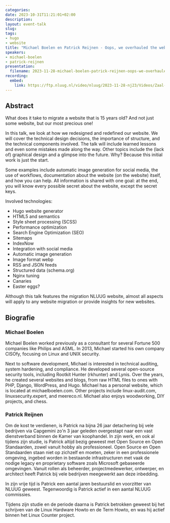 ```yaml
---
categories:
date: 2023-10-31T11:21:01+02:00
description:
layout: event-talk
slug:
tags:
- hugo
- website
title: "Michael Boelen en Patrick Reijnen - Oops, we overhauled the website..."
speakers:
- michael-boelen
- patrick-reijnen
presentation:
  filename: 2023-11-28-michael-boelen-patrick-reijnen-oops-we-overhauled-the-website.pdf
recording:
  embed:
    link: https://ftp.nluug.nl/video/nluug/2023-11-28-nj23/Videos/Zaal-3/NJ23_-_Zaal_3_-_Michael_Boelen_en_Patrick_Reijnen_-_Oops_we_Overhauled_the_Website.mp4
---
```


## Abstract

What does it take to migrate a website that is 15 years old? And not just some website, but our most precious one!

In this talk, we look at how we redesigned and redefined our website. We will cover the technical design decisions, the importance of structure, and the technical components involved. The talk will include learned lessons and even some mistakes made along the way. Other topics include the (lack of) graphical design and a glimpse into the future. Why? Because this initial work is just the start.

Some examples include automatic image generation for social media, the use of workflows, documentation about the website (on the website) itself, and how you can help. All information is shared with one goal: at the end, you will know every possible secret about the website, except the secret keys.

Involved technologies:

* Hugo website generator
* HTML5 and semantics
* Style sheet processing (SCSS)
* Performance optimization
* Search Engine Optimization (SEO)
* Sitemaps
* IndexNow
* Integration with social media
* Automatic image generation
* Image format webp
* RSS and JSON feeds
* Structured data (schema.org)
* Nginx tuning
* Canaries
* Easter eggs?

Although this talk features the migration NLUUG website, almost all aspects will apply to any website migration or provide insights for new websites.

## Biografie

### Michael Boelen

Michael Boelen worked previously as a consultant for several Fortune 500 companies like Philips and ASML. In 2013, Michael started his own company CISOfy, focusing on Linux and UNIX security.

Next to software development, Michael is interested in technical auditing, system hardening, and compliance. He developed several open-source security tools, including Rootkit Hunter (rkhunter) and Lynis. Over the years, he created several websites and blogs, from raw HTML files to ones with PHP, Django, WordPress, and Hugo. Michael has a personal website, which is located at michaelboelen.com. Other projects include linux-audit.com, linuxsecurity.expert, and meereco.nl. Michael also enjoys woodworking, DIY projects, and chess.

### Patrick Reijnen

Om de kost te verdienen, is Patrick na bijna 26 jaar detachering bij vele bedrijven via Capgemini zo'n 3 jaar geleden overgestapt naar een vast dienstverband binnen de Kamer van koophandel. In zijn werk, en ook al tijdens zijn studie, is Patrick altijd bezig geweest met Open Source en Open Standaarden, zowel vanuit hobby als professioneel. Open Source en Open Standaarden staan niet op zichzelf en moeten, zeker in een professionele omgeving, ingebed worden in bestaande infrastructuren met vaak de nodige legacy en proprietary software zoals Microsoft gebaseerde omgevingen. Vanuit rollen als beheerder, projectmedewerker, ontwerper, en architect heeft Patrick bij vele bedrijven meegewerkt aan deze inbedding.

In zijn vrije tijd is Patrick een aantal jaren bestuurslid en voorzitter van NLUUG geweest. Tegenwoordig is Patrick actief in een aantal NLUUG commissies.

Tijdens zijn studie en de periode daarna is Patrick betrokken geweest bij het schrijven van de Linux Hardware Howto en de Term Howto, en was hij actief binnen het Linux Counter project.

